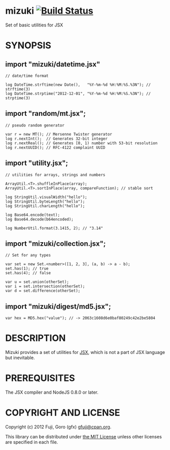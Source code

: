 mizuki [![Build Status](https://secure.travis-ci.org/gfx/mizuki.png)](http://travis-ci.org/gfx/mizuki)
====================

Set of basic utilities for JSX

SYNOPSIS
====================

import "mizuki/datetime.jsx"
---------------------

    // date/time format

    log DateTime.strftime(new Date(),   "%Y-%m-%d %H:%M:%S.%3N"); // strftime(3)
    log DateTime.strptime("2012-12-01", "%Y-%m-%d %H:%M:%S.%3N"); // strptime(3)

import "random/mt.jsx";
---------------------

    // pseudo random generator

    var r = new MT(); // Mersenne Twister generator
    log r.nextInt();  // Generates 32-bit integer
    log r.nextReal(); // Generates [0, 1) number with 53-bit resolution
    log r.nextUUID(); // RFC-4122 complaint UUID

import "utility.jsx";
---------------------

    // utilities for arrays, strings and numbers

    ArrayUtil.<T>.shuffleInPlace(array);
    ArrayUtil.<T>.sortInPlace(array, compareFunction); // stable sort

    log StringUtil.visualWidth("hello");
    log StringUtil.byteLength("hello");
    log StringUtil.charLength("hello");

    log Base64.encode(text);
    log Base64.decode(b64encoded);

    log NumberUtil.format(3.1415, 2); // "3.14"


import "mizuki/collection.jsx";
---------------------

    // Set for any types

    var set = new Set.<number>([1, 2, 3], (a, b) -> a - b);
    set.has(1); // true
    set.has(4); // false

    var u = set.union(otherSet);
    var i = set.intersection(otherSet);
    var d = set.difference(otherSet);

import "mizuki/digest/md5.jsx";
---------------------

    var hex = MD5.hex("value"); // -> 2063c1608d6e0baf80249c42e2be5804

DESCRIPTION
====================

Mizuki provides a set of utilities for [JSX](http://jsx.github.com/), which is not a part of JSX language but inevitable.

PREREQUISITES
====================

The JSX compiler and NodeJS 0.8.0 or later.

COPYRIGHT AND LICENSE
====================

Copyright (c) 2012 Fuji, Goro (gfx) <gfuji@cpan.org>.

This library can be distributed under [the MIT License](LICENSE.md) unless other licenses are specified in each file.

